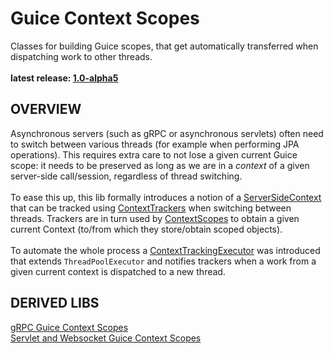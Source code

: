 # Guice Context Scopes

Classes for building Guice scopes, that get automatically transferred when dispatching work to other threads.<br/>
<br/>
**latest release: [1.0-alpha5](https://search.maven.org/artifact/pl.morgwai.base/guice-context-scopes/1.0-alpha5/jar)**


## OVERVIEW

Asynchronous servers (such as gRPC or asynchronous servlets) often need to switch between various threads (for example when performing JPA operations). This requires extra care to not lose a given current Guice scope: it needs to be preserved as long as we are in a  _context_  of a given server-side call/session, regardless of thread switching.<br/>
<br/>
To ease this up, this lib formally introduces a notion of a [ServerSideContext](src/main/java/pl/morgwai/base/guice/scopes/ServerSideContext.java) that can be tracked using [ContextTrackers](src/main/java/pl/morgwai/base/guice/scopes/ContextTracker.java) when switching between threads. Trackers are in turn used by [ContextScopes](src/main/java/pl/morgwai/base/guice/scopes/ContextScope.java) to obtain a given current Context (to/from which they store/obtain scoped objects).<br/>
<br/>
To automate the whole process a [ContextTrackingExecutor](src/main/java/pl/morgwai/base/guice/scopes/ContextTrackingExecutor.java) was introduced that extends `ThreadPoolExecutor` and notifies trackers when a work from a given current context is dispatched to a new thread.


## DERIVED LIBS

[gRPC Guice Context Scopes](https://github.com/morgwai/grpc-scopes)<br/>
[Servlet and Websocket Guice Context Scopes](https://github.com/morgwai/servlet-scopes)
